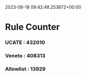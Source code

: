 2023-06-18 09:42:48.253672+00:00
# Rule Counter 
 ### UCATE : 432010

 ### Veneto : 408313

 ### Allowlist : 13929